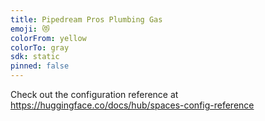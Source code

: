 ```yaml
---
title: Pipedream Pros Plumbing Gas
emoji: 😻
colorFrom: yellow
colorTo: gray
sdk: static
pinned: false
---
```


Check out the configuration reference at https://huggingface.co/docs/hub/spaces-config-reference
